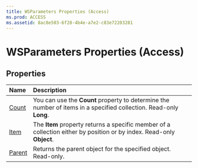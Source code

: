 ```yaml
---
title: WSParameters Properties (Access)
ms.prod: ACCESS
ms.assetid: 8ac8e503-6f28-4b4e-a7e2-c83e72203281
---
```



# WSParameters Properties (Access)

## Properties



|**Name**|**Description**|
|:-----|:-----|
|[Count](wsparameters-count-property-access.md)|You can use the  **Count** property to determine the number of items in a specified collection. Read-only **Long**.|
|[Item](wsparameters-item-property-access.md)|The  **Item** property returns a specific member of a collection either by position or by index. Read-only **Object**.|
|[Parent](wsparameters-parent-property-access.md)|Returns the parent object for the specified object. Read-only.|

